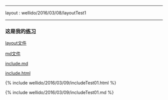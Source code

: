 
---

layout : wellido/2016/03/08/layoutTest1

---


### 这是我的[练习](http://bigdata-mindstorms.github.io/jekyll-playground/public/wellido/2016/03/09/index.html)

[layout文件](https://github.com/bigdata-mindstorms/jekyll-playground/blob/gh-pages/_layouts/wellido/2016/03/08/layoutTest1.html)

[md文件](https://github.com/bigdata-mindstorms/jekyll-playground/blob/gh-pages/public/wellido/2016/03/09/index.md)

[include.md](https://github.com/bigdata-mindstorms/jekyll-playground/blob/gh-pages/_includes/wellido/2016/03/09/includeTest01.md)

[include.html](https://github.com/bigdata-mindstorms/jekyll-playground/blob/gh-pages/_includes/wellido/2016/03/09/includeTest01.html)

{% include wellido/2016/03/09/includeTest01.html %}

{% include wellido/2016/03/09/includeTest01.md %}

